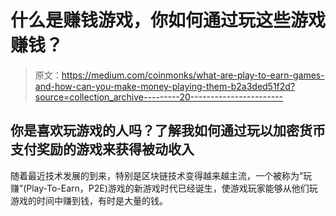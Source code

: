 # 什么是赚钱游戏，你如何通过玩这些游戏赚钱？

> 原文：<https://medium.com/coinmonks/what-are-play-to-earn-games-and-how-can-you-make-money-playing-them-b2a3ded51f2d?source=collection_archive---------20----------------------->

## 你是喜欢玩游戏的人吗？了解我如何通过玩以加密货币支付奖励的游戏来获得被动收入

随着最近技术发展的到来，特别是区块链技术变得越来越主流，一个被称为“玩赚”(Play-To-Earn，P2E)游戏的新游戏时代已经诞生，使游戏玩家能够从他们玩游戏的时间中赚到钱，有时是大量的钱。